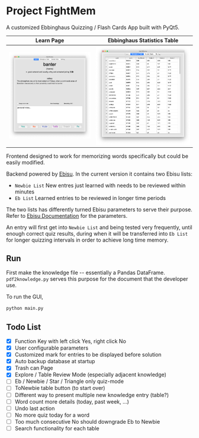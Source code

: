 # Project FightMem
A customized Ebbinghaus Quizzing / Flash Cards App built with PyQt5.

Learn Page            |  Ebbinghaus Statistics Table
:-------------------------:|:-------------------------:
![](screenshots/main.png)  |  ![](screenshots/table.png)

Frontend designed to work for memorizing words specifically but could be easily modified.

Backend powered by [Ebisu](https://github.com/fasiha/ebisu "Ebisu"). In the current version it contains two Ebisu lists:
- `Newbie List` New entres just learned with needs to be reviewed within minutes
- `Eb List` Learned entries to be reviewed in longer time periods

The two lists has differently turned Ebisu parameters to serve their purpose. Refer to [Ebisu Documentation](https://github.com/fasiha/ebisu#choice-of-initial-model-parameters "Ebisu Documentation") for the parameters. 

An entry will first get into `Newbie List` and being tested very frequently, until enough correct quiz results, during when it will be transferred into `Eb List` for longer quizzing intervals in order to achieve long time memory.

## Run
First make the knowledge file -- essentially a Pandas DataFrame. `pdf2knowledge.py` serves this purpose for the document that the developer use.

To run the GUI,
```python
python main.py
```

## Todo List
- [x] Function Key with left click Yes, right click No
- [x] User configurable parameters
- [x] Customized mark for entries to be displayed before solution
- [x] Auto backup database at startup
- [x] Trash can Page
- [x] Explore / Table Review Mode (especially adjacent knowledge)
- [ ] Eb / Newbie / Star / Triangle only quiz-mode
- [ ] ToNewbie table button (to start over)
- [ ] Different way to present multiple new knowledge entry (table?)
- [ ] Word count more details (today, past week, ...)
- [ ] Undo last action
- [ ] No more quiz today for a word
- [ ] Too much consecutive No should downgrade Eb to Newbie
- [ ] Search functionality for each table